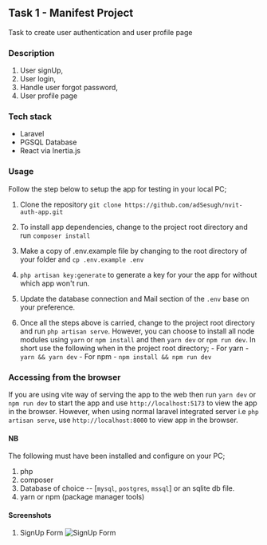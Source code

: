 ## Task 1 - Manifest Project
Task to create user authentication and user profile page

### Description

1. User signUp, 
2. User login,
3. Handle user forgot password, 
4. User profile page

### Tech stack

- Laravel
- PGSQL Database
- React via Inertia.js

### Usage
Follow the step below to setup the app for testing in your local PC;

1. Clone the repository `git clone https://github.com/adSesugh/nvit-auth-app.git`

2. To install app dependencies, change to the project root directory and run `composer install`

3. Make a copy of .env.example file by changing to the root directory of your folder and `cp .env.example .env`

4. `php artisan key:generate` to generate a key for your the app for without which app won't run.

5. Update the database connection and Mail section of the `.env` base on your preference.

6. Once all the steps above is carried, change to the project root directory and run `php artisan serve`. 
    However, you can choose to install all node modules using `yarn` or `npm install` and then `yarn dev` or `npm run dev`. In short use the following when in the project root directory;
        - For yarn - `yarn && yarn dev`
        - For npm - `npm install && npm run dev`

### Accessing from the browser

If you are using vite way of serving the app to the web then run `yarn dev` or `npm run dev` to start the app and use `http://localhost:5173` to view the app in the browser. However, when using normal laravel integrated server i.e `php artisan serve`, use `http://localhost:8000` to view app in the browser. 

#### NB
The following must have been installed and configure on your PC;
1. php
2. composer
3. Database of choice -- [`mysql`, `postgres`, `mssql`] or an sqlite db file.
4. yarn or npm (package manager tools)

#### Screenshots
1. SignUp Form
    ![SignUp Form](/screenshots/signup.png, "SignUp Form")

